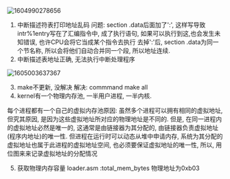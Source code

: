 ![1604990278656](/tmp/1604990278656.png)

1. 中断描述符表打印地址乱码
   问题: section .data后面加了':', 这样写导致intr%1entry写在了汇编指令中, 成了执行语句, 如果可以执行到这,也会发生未知错误, 也许CPU会将它当成某个指令去执行
         去掉':'后, section .data为同一个节名称, 所以会将他们自动合并同一个段, 所以地址连续.
2. 中断描述表地址正确, 无法执行中断处理程序

![1605003637367](/tmp/1605003637367.png)

3. make不更新, 没解决
   解决: commmand make all
4. kernel有一个物理内存池, 一半用户进程, 一半内核. 

  每个进程都有一个自己的虚拟内存池原因: 虽然多个进程可以拥有相同的虚拟地址, 但究其原因, 是因为这些虚拟地址所对应的物理地址是不同的. 但是, 在同一进程内的虚拟地址必然是唯一的, 这通常是由链接器为其分配的, 由链接器负责虚拟地址(程序内地址)的唯一性. 但进程在运行时可以动态从堆中申请内存, 系统为其分配的虚拟地址也属于此进程的虚拟地址空间, 也必须要保证虚拟地址的唯一性, 所以, 用位图来来记录虚拟地址的分配情况

5. 获取物理内存容量 loader.asm :total_mem_bytes 物理地址为0xb03
